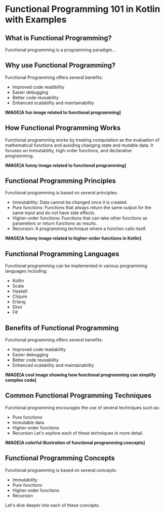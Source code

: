 # Functional Programming 101 in Kotlin with Examples

## What is Functional Programming?

Functional programming is a programming paradigm...

## Why use Functional Programming?

Functional Programming offers several benefits:

- Improved code readibility
- Easier debugging
- Better code reusability
- Enhanced scalability and maintainability

**IMAGE[A fun image related to functional programming]**

## How Functional Programming Works

Functional programming works by treating computation as the evaluation of mathematical functions and avoiding changing
state and mutable data. It focuses on immutability, high-order functions, and declarative programming.

**IMAGE[A funny image related to functional programming]**

## Functional Programming Principles

Functional programming is based on several principles:

- Immutability: Data cannot be changed once it is created.
- Pure functions: Functions that always return the same output for the same input and do not have side effects.
- Higher-order functions: Functions that can take other functions as parameters or return functions as results.
- Recursion: A programming technique where a function calls itself.

**IMAGE[A funny image related to higher-order functions in Kotlin]**

## Functional Programming Languages

Functional programming can be implemented in various programming languages including:

- Kotlin
- Scala
- Haskell
- Clojure
- Erlang
- Elixir
- F#

## Benefits of Functional Programming

Functional programming offers several benefits:

- Improved code readability
- Easier debugging
- Better code reusability
- Enhanced scalability and maintainability

**IMAGE[A cool image showing how functional programming can simplify complex code]**

## Common Functional Programming Techniques

Functional programming encourages the use of several techniques such as:

- Pure functions
- Immutable data
- Higher-order functions
- Recursion
  Let's explore each of these techniques in more detail.

**IMAGE[A colorful illustration of functional programming concepts]**

## Functional Programming Concepts

Functional programming is based on several concepts:

- Immutability
- Pure functions
- Higher-order functions
- Recursion

Let's dive deeper into each of these concepts.

